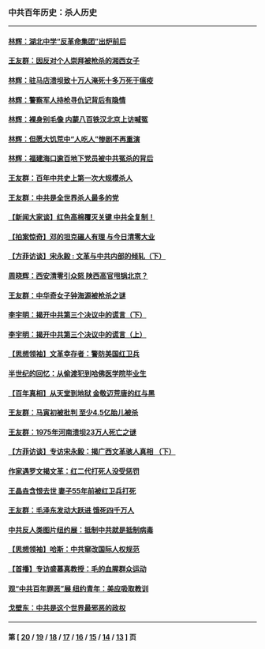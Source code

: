 ### 中共百年历史：杀人历史
---
#### [林辉：湖北中学“反革命集团”出炉前后](../../pages/nf1176106/n14082585.md?10070430) 
#### [王友群：因反对个人崇拜被枪杀的湘西女子](../../pages/nf1176106/n14048288.md?10070430) 
#### [林辉：驻马店溃坝致十万人淹死十多万死于瘟疫](../../pages/nf1176106/n14048231.md?10070430) 
#### [林辉：警察军人持枪寻仇记背后有隐情](../../pages/nf1176106/n14029745.md?10070430) 
#### [林辉：裸身别毛像 内蒙八百铁汉北京上访喊冤](../../pages/nf1176106/n14026693.md?10070430) 
#### [林辉：但愿大饥荒中“人吃人”惨剧不再重演](../../pages/nf1176106/n14020531.md?10070430) 
#### [林辉：福建海口逾百地下党员被中共冤杀的背后](../../pages/nf1176106/n13878946.md?10070430) 
#### [王友群：百年中共史上第一次大规模杀人](../../pages/nf1176106/n13863785.md?10070430) 
#### [王友群：中共是全世界杀人最多的党](../../pages/nf1176106/n13860689.md?10070430) 
#### [【新闻大家谈】红色高棉覆灭关键 中共全复制！](../../pages/nf1176106/n13850222.md?10070430) 
#### [【拍案惊奇】邓的坦克碾人有理 与今日清零大业](../../pages/nf1176106/n13729574.md?10070430) 
#### [【方菲访谈】宋永毅 : 文革与中共内部的倾轧（下）](../../pages/nf1176106/n13486836.md?10070430) 
#### [周晓辉：西安清零引众怒 陕西高官甩锅北京？](../../pages/nf1176106/n13484627.md?10070430) 
#### [王友群：中华奇女子钟海源被枪杀之谜](../../pages/nf1176106/n13430555.md?10070430) 
#### [李宇明：揭开中共第三个决议中的谎言（下）](../../pages/nf1176106/n13389389.md?10070430) 
#### [李宇明：揭开中共第三个决议中的谎言（上）](../../pages/nf1176106/n13388697.md?10070430) 
#### [【思想领袖】文革幸存者：警防美国红卫兵](../../pages/nf1176106/n13339289.md?10070430) 
#### [半世纪的回忆：从偷渡犯到哈佛医学院毕业生](../../pages/nf1176106/n13345328.md?10070430) 
#### [【百年真相】从天堂到地狱 金敬迈荒唐的红与黑](../../pages/nf1176106/n13336995.md?10070430) 
#### [王友群：马寅初被批判 至少4.5亿胎儿被杀](../../pages/nf1176106/n13260313.md?10070430) 
#### [王友群：1975年河南溃坝23万人死亡之谜](../../pages/nf1176106/n13231576.md?10070430) 
#### [【方菲访谈】专访宋永毅：揭广西文革骇人真相 （下）](../../pages/nf1176106/n13209074.md?10070430) 
#### [作家遇罗文揭文革：红二代打死人没受惩罚](../../pages/nf1176106/n13205254.md?10070430) 
#### [王晶垚含恨去世 妻子55年前被红卫兵打死](../../pages/nf1176106/n13203590.md?10070430) 
#### [王友群：毛泽东发动大跃进 饿死四千万人](../../pages/nf1176106/n13177158.md?10070430) 
#### [中共反人类图片纽约展：抵制中共就是抵制病毒](../../pages/nf1176106/n13115371.md?10070430) 
#### [【思想领袖】哈斯：中共窜改国际人权规范](../../pages/nf1176106/n13053647.md?10070430) 
#### [【首播】专访盛慕真教授：毛的血腥群众运动](../../pages/nf1176106/n13091782.md?10070430) 
#### [观“中共百年罪恶”展 纽约青年：美应吸取教训](../../pages/nf1176106/n13085246.md?10070430) 
#### [戈壁东：中共是这个世界最邪恶的政权](../../pages/nf1176106/n13085641.md?10070430) 

---
#### 第 [ [20](./20.md?10070430) / [19](./19.md?10070430) / [18](./18.md?10070430) / [17](./17.md?10070430) / [16](./16.md?10070430) / [15](./15.md?10070430) / [14](./14.md?10070430) / [13](./13.md?10070430) ] 页
